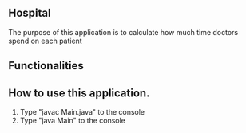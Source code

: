 ## Hospital

The purpose of this application is to calculate how much time doctors spend on each patient

## Functionalities



## How to use this application.

1. Type "javac Main.java" to the console
2. Type "java Main" to the console

